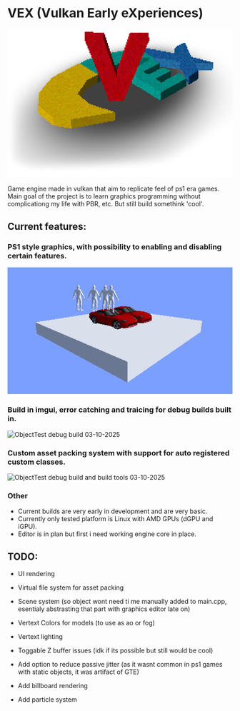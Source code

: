 # VEX (Vulkan Early eXperiences)

![Vex logo rendered in engine](/RepoStuff/RenderedLogo.png)

 Game engine made in vulkan that aim to replicate feel of ps1 era games. Main goal of the project is to learn graphics programming without complicationg my life with PBR, etc. But still build somethink 'cool'.

## Current features:

### PS1 style graphics, with possibility to enabling and disabling certain features.

![ObjectTest release build 03-10-2025](/RepoStuff/VEX_Release.gif)

### Build in imgui, error catching and traicing for debug builds built in.

![ObjectTest debug build 03-10-2025](/RepoStuff/VEX_Debug.gif)

### Custom asset packing system with support for auto registered custom classes.

![ObjectTest debug build and build tools 03-10-2025](/RepoStuff/VEX_features.gif)

### Other

- Current builds are very early in development and are very basic.
- Currently only tested platform is Linux with AMD GPUs (dGPU and iGPU).
- Editor is in plan but first i need working engine core in place.

## TODO:

- UI rendering
- Virtual file system for asset packing
- Scene system (so object wont need ti me manually added to main.cpp, esentialy abstrasting that part with graphics editor late on)

- Vertext Colors for models (to use as ao or fog)
- Vertext lighting
- Toggable Z buffer issues (idk if its possible but still would be cool)
- Add option to reduce passive jitter (as it wasnt common in ps1 games with static objects, it was artifact of GTE)
- Add billboard rendering
- Add particle system
